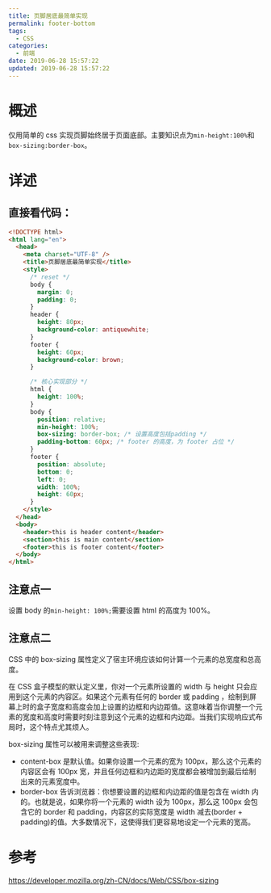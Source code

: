 ```yaml
---
title: 页脚居底最简单实现
permalink: footer-bottom
tags:
  - CSS
categories:
  - 前端
date: 2019-06-28 15:57:22
updated: 2019-06-28 15:57:22
---
```


# 概述

仅用简单的 css 实现页脚始终居于页面底部。主要知识点为`min-height:100%`和`box-sizing:border-box`。

<!-- more -->

# 详述

## 直接看代码：

```html
<!DOCTYPE html>
<html lang="en">
  <head>
    <meta charset="UTF-8" />
    <title>页脚居底最简单实现</title>
    <style>
      /* reset */
      body {
        margin: 0;
        padding: 0;
      }
      header {
        height: 80px;
        background-color: antiquewhite;
      }
      footer {
        height: 60px;
        background-color: brown;
      }

      /* 核心实现部分 */
      html {
        height: 100%;
      }
      body {
        position: relative;
        min-height: 100%;
        box-sizing: border-box; /* 设置高度包括padding */
        padding-bottom: 60px; /* footer 的高度，为 footer 占位 */
      }
      footer {
        position: absolute;
        bottom: 0;
        left: 0;
        width: 100%;
        height: 60px;
      }
    </style>
  </head>
  <body>
    <header>this is header content</header>
    <section>this is main content</section>
    <footer>this is footer content</footer>
  </body>
</html>
```

## 注意点一

设置 body 的`min-height: 100%;`需要设置 html 的高度为 100%。

## 注意点二

CSS 中的 box-sizing 属性定义了宿主环境应该如何计算一个元素的总宽度和总高度。

在 CSS 盒子模型的默认定义里，你对一个元素所设置的 width 与 height 只会应用到这个元素的内容区。如果这个元素有任何的 border 或 padding ，绘制到屏幕上时的盒子宽度和高度会加上设置的边框和内边距值。这意味着当你调整一个元素的宽度和高度时需要时刻注意到这个元素的边框和内边距。当我们实现响应式布局时，这个特点尤其烦人。

box-sizing 属性可以被用来调整这些表现:

- content-box 是默认值。如果你设置一个元素的宽为 100px，那么这个元素的内容区会有 100px 宽，并且任何边框和内边距的宽度都会被增加到最后绘制出来的元素宽度中。
- border-box 告诉浏览器：你想要设置的边框和内边距的值是包含在 width 内的。也就是说，如果你将一个元素的 width 设为 100px，那么这 100px 会包含它的 border 和 padding，内容区的实际宽度是 width 减去(border + padding)的值。大多数情况下，这使得我们更容易地设定一个元素的宽高。

# 参考

https://developer.mozilla.org/zh-CN/docs/Web/CSS/box-sizing
